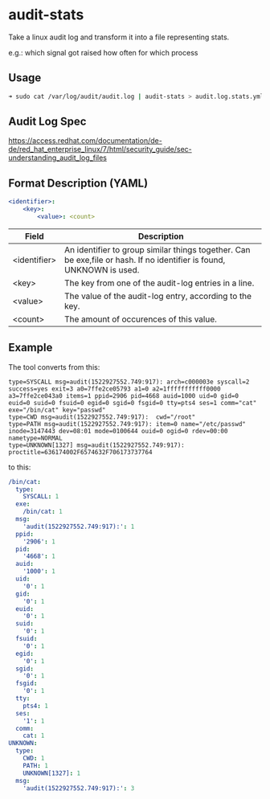 # audit-stats
Take a linux audit log and transform it into a file representing stats.

e.g.: which signal got raised how often for which process

## Usage
```bash
➜ sudo cat /var/log/audit/audit.log | audit-stats > audit.log.stats.yml
```

## Audit Log Spec
https://access.redhat.com/documentation/de-de/red_hat_enterprise_linux/7/html/security_guide/sec-understanding_audit_log_files

## Format Description (YAML)

```yml
<identifier>:
    <key>:
        <value>: <count>
```

| Field          | Description                                                                                                          |
|----------------|----------------------------------------------------------------------------------------------------------------------|
| \<identifier\> | An identifier to group similar things together. Can be exe,file or hash. If no identifier is found, UNKNOWN is used. |
| \<key\>        | The key from one of the audit-log entries in a line.                                                                 |
| \<value\>      | The value of the audit-log entry, according to the key.                                                              |
| \<count\>      | The amount of occurences of this value.                                                                              |

## Example

The tool converts from this:
```audit
type=SYSCALL msg=audit(1522927552.749:917): arch=c000003e syscall=2 success=yes exit=3 a0=7ffe2ce05793 a1=0 a2=1fffffffffff0000 a3=7ffe2ce043a0 items=1 ppid=2906 pid=4668 auid=1000 uid=0 gid=0 euid=0 suid=0 fsuid=0 egid=0 sgid=0 fsgid=0 tty=pts4 ses=1 comm="cat" exe="/bin/cat" key="passwd"
type=CWD msg=audit(1522927552.749:917):  cwd="/root"
type=PATH msg=audit(1522927552.749:917): item=0 name="/etc/passwd" inode=3147443 dev=08:01 mode=0100644 ouid=0 ogid=0 rdev=00:00 nametype=NORMAL
type=UNKNOWN[1327] msg=audit(1522927552.749:917): proctitle=636174002F6574632F706173737764
```

to this:
```YAML
/bin/cat:
  type:
    SYSCALL: 1
  exe:
    /bin/cat: 1
  msg:
    'audit(1522927552.749:917):': 1
  ppid:
    '2906': 1
  pid:
    '4668': 1
  auid:
    '1000': 1
  uid:
    '0': 1
  gid:
    '0': 1
  euid:
    '0': 1
  suid:
    '0': 1
  fsuid:
    '0': 1
  egid:
    '0': 1
  sgid:
    '0': 1
  fsgid:
    '0': 1
  tty:
    pts4: 1
  ses:
    '1': 1
  comm:
    cat: 1
UNKNOWN:
  type:
    CWD: 1
    PATH: 1
    UNKNOWN[1327]: 1
  msg:
    'audit(1522927552.749:917):': 3
```
